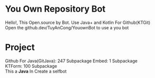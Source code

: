 # You Own Repository Bot

Hello!, This Open.source by Bot. 
Use Java+ and Kotlin For Github(KTGit)   
Open the github.dev/TuyAnCong/YouownBot to use a you bot    

# Project
Github For Java(GitJava): 247 Subpackage
Embed: 1 Subpackage   
KTForm: 100 Subpackage   
This a **Java** In Create a selfbot 
